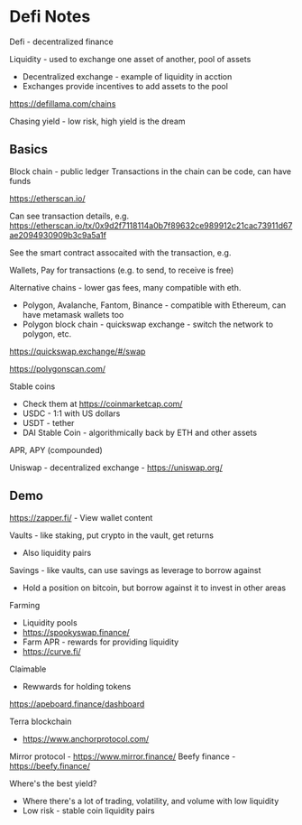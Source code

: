 # Defi Notes

Defi - decentralized finance

Liquidity - used to exchange one asset of another, pool of assets

* Decentralized exchange - example of liquidity in acction
* Exchanges provide incentives to add assets to the pool


https://defillama.com/chains

Chasing yield - low risk, high yield is the dream

## Basics

Block chain - public ledger
Transactions in the chain can be code, can have funds

https://etherscan.io/

Can see transaction details, e.g. https://etherscan.io/tx/0x9d2f7118114a0b7f89632ce989912c21cac73911d67ae2094930909b3c9a5a1f

See the smart contract assocaited with the transaction, e.g. 

Wallets, Pay for transactions (e.g. to send, to receive is free)

Alternative chains - lower gas fees, many compatible with eth.

* Polygon, Avalanche, Fantom, Binance - compatible with Ethereum, can have metamask wallets too
* Polygon block chain - quickswap exchange - switch the network to polygon, etc.

https://quickswap.exchange/#/swap

https://polygonscan.com/

Stable coins

* Check them at https://coinmarketcap.com/
* USDC - 1:1 with US dollars
* USDT - tether
* DAI Stable Coin - algorithmically back by ETH and other assets

APR, APY (compounded)

Uniswap - decentralized exchange - https://uniswap.org/

## Demo

https://zapper.fi/ - View wallet content

Vaults - like staking, put crypto in the vault, get returns

* Also liquidity pairs

Savings - like vaults, can use savings as leverage to borrow against

* Hold a position on bitcoin, but borrow against it to invest in other areas

Farming

* Liquidity pools
* https://spookyswap.finance/
* Farm APR - rewards for providing liquidity
* https://curve.fi/

Claimable

* Rewwards for holding tokens 

https://apeboard.finance/dashboard

Terra blockchain

* https://www.anchorprotocol.com/

Mirror protocol - https://www.mirror.finance/
Beefy finance - https://beefy.finance/

Where's the best yield?

* Where there's a lot of trading, volatility, and volume with low liquidity
* Low risk - stable coin liquidity pairs

